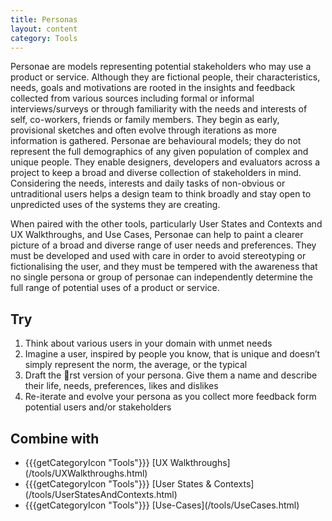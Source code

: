 ```yaml
---
title: Personas
layout: content
category: Tools
---
```


Personae are models representing potential stakeholders who may use a product or service. Although they are fictional people, their characteristics, needs, goals and motivations are rooted in the insights and feedback collected from various sources including formal or informal interviews/surveys or through familiarity with the needs and interests of self, co-workers, friends or family members. They begin as early, provisional sketches and often evolve through iterations as more information is gathered. Personae are behavioural models; they do not represent the full demographics of any given population of complex and unique people. They enable designers, developers and evaluators across a project to keep a broad and diverse collection of stakeholders in mind. Considering the needs, interests and daily tasks of non-obvious or untraditional users helps a design team to think broadly and stay open to unpredicted uses of the systems they are creating.

When paired with the other tools, particularly User States and Contexts and UX Walkthroughs, and Use Cases, Personae can help to paint a clearer picture of a broad and diverse range of user needs and preferences. They must be developed and used with care in order to avoid stereotyping or fictionalising the user, and they must be tempered with the awareness that no single persona or group of personae can independently determine the full range of potential uses of a product or service.

## Try

1. Think about various users in your domain with unmet needs
2. Imagine a user, inspired by people you know, that is unique and doesn’t simply represent the norm, the average, or the typical
3. Draft the rst version of your persona. Give them a name and describe their life, needs, preferences, likes and dislikes
4. Re-iterate and evolve your persona as you collect more feedback form potential users and/or stakeholders
 
## Combine with

<ul class="idg-articleContentUseWhyHow"><li><span role="presentation" class="idg-iconTools">{{{getCategoryIcon "Tools"}}}</span> [UX Walkthroughs](/tools/UXWalkthroughs.html)</li>
<li><span role="presentation" class="idg-iconTools">{{{getCategoryIcon "Tools"}}}</span> [User States & Contexts](/tools/UserStatesAndContexts.html)</li>
<li><span role="presentation" class="idg-iconTools">{{{getCategoryIcon "Tools"}}}</span> [Use-Cases](/tools/UseCases.html)</li></ul>
